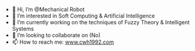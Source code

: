 - 👋 Hi, I’m @Mechanical Robot
- 👀 I’m interested in Soft Computing & Artificial Intelligence
- 🌱 I’m currently working on the techniques of Fuzzy Theory & Intelligent Systems
- 💞️ I’m looking to collaborate on (No)
- 📫 How to reach me: www.cwh1992.com

<!---
bjsffxcwh/bjsffxcwh is a ✨ special ✨ repository because its `README.md` (this file) appears on your GitHub profile.
You can click the Preview link to take a look at your changes.
--->

